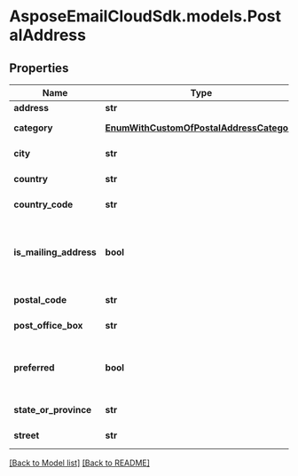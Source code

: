 # AsposeEmailCloudSdk.models.PostalAddress
## Properties
Name | Type | Description | Notes
------------ | ------------- | ------------- | -------------
**address** | **str** | Address.              | [optional] 
**category** | [**EnumWithCustomOfPostalAddressCategory**](EnumWithCustomOfPostalAddressCategory.md) | Address category.              | [optional] 
**city** | **str** | Address&#39;s city.              | [optional] 
**country** | **str** | Address&#39;s country.              | [optional] 
**country_code** | **str** | Country code.              | [optional] 
**is_mailing_address** | **bool** | Defines whether address may be used for mailing.              | 
**postal_code** | **str** | Postal code.              | [optional] 
**post_office_box** | **str** | Post Office box.              | [optional] 
**preferred** | **bool** | Defines whether postal address is preferred.              | 
**state_or_province** | **str** | Address&#39;s region.              | [optional] 
**street** | **str** | Address&#39;s street.              | [optional] 



[[Back to Model list]](Models.md) [[Back to README]](README.md)


